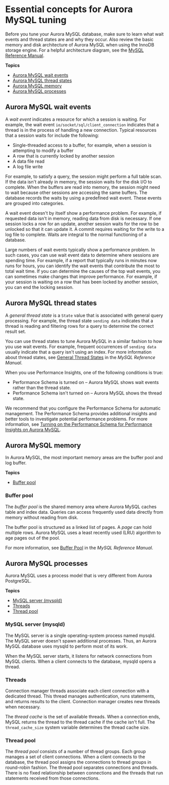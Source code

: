 # Essential concepts for Aurora MySQL tuning<a name="AuroraMySQL.Managing.Tuning.concepts"></a>

Before you tune your Aurora MySQL database, make sure to learn what wait events and thread states are and why they occur\. Also review the basic memory and disk architecture of Aurora MySQL when using the InnoDB storage engine\. For a helpful architecture diagram, see the [MySQL Reference Manual](https://dev.mysql.com/doc/refman/8.0/en/innodb-architecture.html)\.

**Topics**
+ [Aurora MySQL wait events](#AuroraMySQL.Managing.Tuning.concepts.waits)
+ [Aurora MySQL thread states](#AuroraMySQL.Managing.Tuning.concepts.thread-states)
+ [Aurora MySQL memory](#AuroraMySQL.Managing.Tuning.concepts.memory)
+ [Aurora MySQL processes](#AuroraMySQL.Managing.Tuning.concepts.processes)

## Aurora MySQL wait events<a name="AuroraMySQL.Managing.Tuning.concepts.waits"></a>

A *wait event* indicates a resource for which a session is waiting\. For example, the wait event `io/socket/sql/client_connection` indicates that a thread is in the process of handling a new connection\. Typical resources that a session waits for include the following:
+ Single\-threaded access to a buffer, for example, when a session is attempting to modify a buffer
+ A row that is currently locked by another session
+ A data file read
+ A log file write

For example, to satisfy a query, the session might perform a full table scan\. If the data isn't already in memory, the session waits for the disk I/O to complete\. When the buffers are read into memory, the session might need to wait because other sessions are accessing the same buffers\. The database records the waits by using a predefined wait event\. These events are grouped into categories\.

A wait event doesn't by itself show a performance problem\. For example, if requested data isn't in memory, reading data from disk is necessary\. If one session locks a row for an update, another session waits for the row to be unlocked so that it can update it\. A commit requires waiting for the write to a log file to complete\. Waits are integral to the normal functioning of a database\. 

Large numbers of wait events typically show a performance problem\. In such cases, you can use wait event data to determine where sessions are spending time\. For example, if a report that typically runs in minutes now runs for hours, you can identify the wait events that contribute the most to total wait time\. If you can determine the causes of the top wait events, you can sometimes make changes that improve performance\. For example, if your session is waiting on a row that has been locked by another session, you can end the locking session\.  

## Aurora MySQL thread states<a name="AuroraMySQL.Managing.Tuning.concepts.thread-states"></a>

A *general thread state* is a `State` value that is associated with general query processing\. For example, the thread state `sending data` indicates that a thread is reading and filtering rows for a query to determine the correct result set\. 

You can use thread states to tune Aurora MySQL in a similar fashion to how you use wait events\. For example, frequent occurrences of `sending data` usually indicate that a query isn't using an index\. For more information about thread states, see [General Thread States](https://dev.mysql.com/doc/refman/5.7/en/general-thread-states.html) in the *MySQL Reference Manual*\.

When you use Performance Insights, one of the following conditions is true:
+ Performance Schema is turned on – Aurora MySQL shows wait events rather than the thread state\.
+ Performance Schema isn't turned on – Aurora MySQL shows the thread state\.

We recommend that you configure the Performance Schema for automatic management\. The Performance Schema provides additional insights and better tools to investigate potential performance problems\. For more information, see [Turning on the Performance Schema for Performance Insights on Aurora MySQL](USER_PerfInsights.EnableMySQL.md)\.

## Aurora MySQL memory<a name="AuroraMySQL.Managing.Tuning.concepts.memory"></a>

In Aurora MySQL, the most important memory areas are the buffer pool and log buffer\.

**Topics**
+ [Buffer pool](#AuroraMySQL.Managing.Tuning.concepts.memory.buffer-pool)

### Buffer pool<a name="AuroraMySQL.Managing.Tuning.concepts.memory.buffer-pool"></a>

The *buffer pool* is the shared memory area where Aurora MySQL caches table and index data\. Queries can access frequently used data directly from memory without reading from disk\.

The buffer pool is structured as a linked list of pages\. A *page* can hold multiple rows\. Aurora MySQL uses a least recently used \(LRU\) algorithm to age pages out of the pool\.

For more information, see [Buffer Pool](https://dev.mysql.com/doc/refman/8.0/en/innodb-buffer-pool.html) in the *MySQL Reference Manual*\.

## Aurora MySQL processes<a name="AuroraMySQL.Managing.Tuning.concepts.processes"></a>

Aurora MySQL uses a process model that is very different from Aurora PostgreSQL\.

**Topics**
+ [MySQL server \(mysqld\)](#AuroraMySQL.Managing.Tuning.concepts.processes.mysqld)
+ [Threads](#AuroraMySQL.Managing.Tuning.concepts.processes.threads)
+ [Thread pool](#AuroraMySQL.Managing.Tuning.concepts.processes.pool)

### MySQL server \(mysqld\)<a name="AuroraMySQL.Managing.Tuning.concepts.processes.mysqld"></a>

The MySQL server is a single operating\-system process named mysqld\. The MySQL server doesn't spawn additional processes\. Thus, an Aurora MySQL database uses mysqld to perform most of its work\.

When the MySQL server starts, it listens for network connections from MySQL clients\. When a client connects to the database, mysqld opens a thread\.

### Threads<a name="AuroraMySQL.Managing.Tuning.concepts.processes.threads"></a>

Connection manager threads associate each client connection with a dedicated thread\. This thread manages authentication, runs statements, and returns results to the client\. Connection manager creates new threads when necessary\.

The *thread cache* is the set of available threads\. When a connection ends, MySQL returns the thread to the thread cache if the cache isn't full\. The `thread_cache_size` system variable determines the thread cache size\.

### Thread pool<a name="AuroraMySQL.Managing.Tuning.concepts.processes.pool"></a>

The *thread pool* consists of a number of thread groups\. Each group manages a set of client connections\. When a client connects to the database, the thread pool assigns the connections to thread groups in round\-robin fashion\. The thread pool separates connections and threads\. There is no fixed relationship between connections and the threads that run statements received from those connections\.